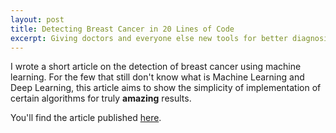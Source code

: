 ```yaml
---
layout: post
title: Detecting Breast Cancer in 20 Lines of Code
excerpt: Giving doctors and everyone else new tools for better diagnosis
---
```


I wrote a short article on the detection of breast cancer using machine learning. For the few that still don't know what is Machine
Learning and Deep Learning, this article aims to show the simplicity of implementation of certain algorithms for truly **amazing** results.  

You'll find the article published [here](https://becominghuman.ai/detecting-breast-cancer-in-20-lines-of-code-4d93a5c09e91).
